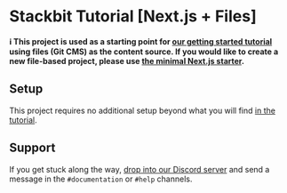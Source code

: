 # Stackbit Tutorial [Next.js + Files]

**ℹ️ This project is used as a starting point for [our getting started tutorial](https://docs.stackbit.com/getting-started) using files (Git CMS) as the content source. If you would like to create a new file-based project, please use [the minimal Next.js starter](https://github.com/stackbit-themes/nextjs-starter).**

## Setup

This project requires no additional setup beyond what you will find [in the tutorial](https://docs.stackbit.com/getting-started).

## Support

If you get stuck along the way, [drop into our Discord server](https://discord.gg/HUNhjVkznH) and send a message in the `#documentation` or `#help` channels.
